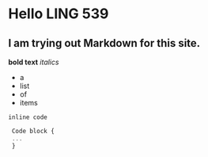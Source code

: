 # Hello LING 539  
## I am trying out Markdown for this site.  


**bold text** *italics*  
* a  
* list  
* of  
* items  

`inline code`  

```javascript  
 Code block {  
 ...  
 }  
 ```